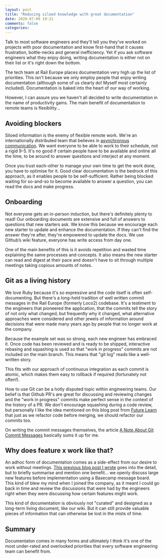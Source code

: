 ```yaml
---
layout: post
title: "Reducing siloed knowledge with great documentation"
date: 2020-07-09 19:21
comments: false
categories:
---
```

Talk to most software engineers and they'll tell you they've worked on projects with poor
documentation and know first-hand that it causes frustration, bottle-necks and general inefficiency.
Yet if you ask software engineers what they enjoy doing, writing documentation is either not on
their list or it's right down the bottom.

The tech team at Rail Europe places documentation very high up the list of priorities. This isn't
because we only employ people that enjoy writing documentation (although some of us clearly do! Myself
most certainly included). Documentation is baked into the heart of our way of working.

However, I can assure you we haven't all decided to write documentation in the name of productivity gains.
The main benefit of documentation to remote teams is flexibility...

## Avoiding blockers

Siloed information is the enemy of flexible remote work. We're an internationally distributed team
that believes in [asynchronous communication](/blog/2020/03/20/nothing-is-urgent-asynchronous-communication/).
We want everyone to be able to work to their schedule, not a rigid 9-5. It's no good if certain people
have to be available and online all the time, to be around to answer questions and interject at
any moment.

Once you trust each-other to manage your own time to get the work done, you have to optimise for it.
Good clear documentation is the bedrock of this approach, as it enables people to be self-sufficient.
Rather being blocked waiting for so-and-so to become available to answer a question, you
can read the docs and make progress.

## Onboarding

Not everyone gets an in-person induction, but there's definitely plenty to read! Our onboarding
documents are extensive and full of answers to questions that new starters ask. We know this
because we encourage each new starter to update and enhance the documentation. If they can't find the
answer they're after, they're empowered to update the docs. We use Github’s wiki feature, everyone
has write access from day one.

One of the main benefits of this is it avoids repetition and wasted time explaining the same
processes and concepts. It also means the new starter can read and digest at their pace and doesn't
have to sit through multiple meetings taking copious amounts of notes.

## Git as a living history

We love Ruby because it's so expressive and the code itself is often self-documenting. But there's
a long-held tradition of well written commit messages in the Rail Europe (formerly Loco2) codebase.
It's a testiment to the engineers that pioneered the application, that the commits tell the story of
not only what changed, but frequently why it changed, what alternative approaches were considered
and other jewels of information around decisions that were made many years ago by people that no
longer work at the company.

Because the example set was so strong, each new engineer has embraced it. Once code has been reviewed
and is ready to be shipped, interactive rebasing and squashing is used so that "work in progress"
commits are not included on the main branch. This means that "git log" reads like a well-written story.

This fits with our approach of continuous integration as each commit is atomic, which makes them easy
to rollback if required (fortunately not often!).

How to use Git can be a hotly disputed topic within engineering teams. Our belief is that Github PR's
are great for discussing and reviewing changes and the "work in progress" commits make perfect sense
in the context of the history of a PR. We don't encourage squashing during a code review, but personally
I like the idea mentioned on this blog post from [Future Learn](https://www.futurelearn.com/info/blog/telling-stories-with-your-git-history) that just as we refactor code before merging, we should refactor our commits too.

On writing the commit messages themselves, the article [A Note About Git Commit Messages](https://tbaggery.com/2008/04/19/a-note-about-git-commit-messages.html) basically sums it up for me.

## Why does feature x work like that?

An adhoc form of documentation comes as a side-effect from our desire to work without meetings. [This
previous blog post I wrote](/blog/2020/04/11/remote-working-without-meetings/) goes into the detail,
but to briefly summarise and mention one benefit... we openly discuss large new features before
implementation using a Basecamp message board. This kind of blew my mind when I joined the company,
as it meant I could go back in time and review the discussions that were had by the engineers right
when they were discussing how certain features might work.

This kind of documentation is obviously not "curated" and designed as a long-term living document, like
our wiki. But it can still provide valuable pieces of information that can otherwise be lost in the
mists of time.

## Summary

Documentaton comes in many forms and ultimately I think it's one of the most under-rated and overlooked
priorities that every software engineering team can benefit from.

